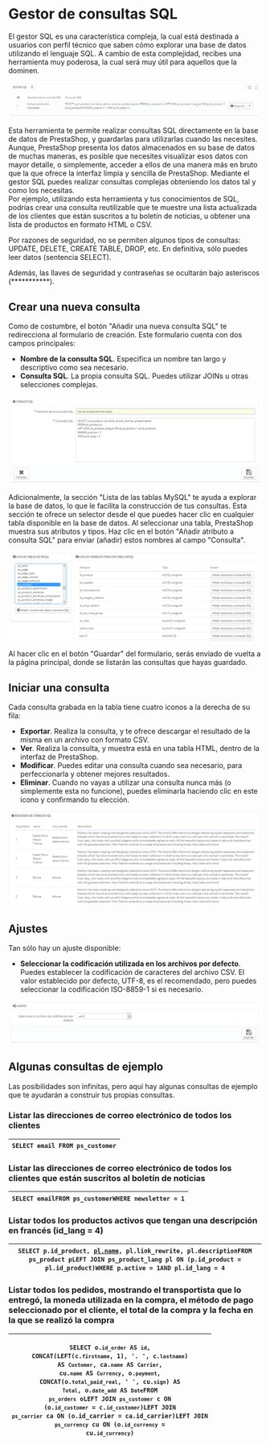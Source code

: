 # Gestor de consultas SQL

El gestor SQL es una característica compleja, la cual está destinada a usuarios con perfil técnico que saben cómo explorar una base de datos utilizando el lenguaje SQL. A cambio de esta complejidad, recibes una herramienta muy poderosa, la cual será muy útil para aquellos que la dominen.

![](../../../../.gitbook/assets/54265576.png)

Esta herramienta te permite realizar consultas SQL directamente en la base de datos de PrestaShop, y guardarlas para utilizarlas cuando las necesites. Aunque, PrestaShop presenta los datos almacenados en su base de datos de muchas maneras, es posible que necesites visualizar esos datos con mayor detalle, o simplemente, acceder a ellos de una manera más en bruto que la que ofrece la interfaz limpia y sencilla de PrestaShop. Mediante el gestor SQL puedes realizar consultas complejas obteniendo los datos tal y como los necesitas.\
Por ejemplo, utilizando esta herramienta y tus conocimientos de SQL, podrías crear una consulta reutilizable que te muestre una lista actualizada de los clientes que están suscritos a tu boletín de noticias, u obtener una lista de productos en formato HTML o CSV.

Por razones de seguridad, no se permiten algunos tipos de consultas: UPDATE, DELETE, CREATE TABLE, DROP, etc. En definitiva, sólo puedes leer datos (sentencia SELECT).

Además, las llaves de seguridad y contraseñas se ocultarán bajo asteriscos (\*\*\*\*\*\*\*\*\*\*\*).

## Crear una nueva consulta <a href="gestordeconsultassql-crearunanuevaconsulta" id="gestordeconsultassql-crearunanuevaconsulta"></a>

Como de costumbre, el botón "Añadir una nueva consulta SQL" te redirecciona al formulario de creación. Este formulario cuenta con dos campos principales:

* **Nombre de la consulta SQL**. Especifica un nombre tan largo y descriptivo como sea necesario.
* **Consulta SQL**. La propia consulta SQL. Puedes utilizar JOINs u otras selecciones complejas.

![](../../../../.gitbook/assets/54265580.png)

Adicionalmente, la sección "Lista de las tablas MySQL" te ayuda a explorar la base de datos, lo que le facilita la construcción de tus consultas. Esta sección te ofrece un selector desde el que puedes hacer clic en cualquier tabla disponible en la base de datos. Al seleccionar una tabla, PrestaShop muestra sus atributos y tipos. Haz clic en el botón "Añadir atributo a consulta SQL" para enviar (añadir) estos nombres al campo "Consulta".

![](../../../../.gitbook/assets/54265582.png)

Al hacer clic en el botón "Guardar" del formulario, serás enviado de vuelta a la página principal, donde se listarán las consultas que hayas guardado.

## Iniciar una consulta <a href="gestordeconsultassql-iniciarunaconsulta" id="gestordeconsultassql-iniciarunaconsulta"></a>

Cada consulta grabada en la tabla tiene cuatro iconos a la derecha de su fila:

* **Exportar**. Realiza la consulta, y te ofrece descargar el resultado de la misma en un archivo con formato CSV.
* **Ver**. Realiza la consulta, y muestra está en una tabla HTML, dentro de la interfaz de PrestaShop.
* **Modificar**. Puedes editar una consulta cuando sea necesario, para perfeccionarla y obtener mejores resultados.
* **Eliminar**. Cuando no vayas a utilizar una consulta nunca más (o simplemente esta no funcione), puedes eliminarla haciendo clic en este icono y confirmando tu elección.

![](../../../../.gitbook/assets/54265585.png)

## Ajustes <a href="gestordeconsultassql-ajustes" id="gestordeconsultassql-ajustes"></a>

Tan sólo hay un ajuste disponible:

* **Seleccionar la codificación utilizada en los archivos por defecto**. Puedes establecer la codificación de caracteres del archivo CSV. El valor establecido por defecto, UTF-8, es el recomendado, pero puedes seleccionar la codificación ISO-8859-1 si es necesario.

![](../../../../.gitbook/assets/54265588.png)

## Algunas consultas de ejemplo <a href="gestordeconsultassql-algunasconsultasdeejemplo" id="gestordeconsultassql-algunasconsultasdeejemplo"></a>

Las posibilidades son infinitas, pero aquí hay algunas consultas de ejemplo que te ayudarán a construir tus propias consultas.

### Listar las direcciones de correo electrónico de todos los clientes <a href="gestordeconsultassql-listarlasdireccionesdecorreoelectronicodetodoslosclientes" id="gestordeconsultassql-listarlasdireccionesdecorreoelectronicodetodoslosclientes"></a>

| `SELECT email FROM ps_customer` |
| ------------------------------- |

### Listar las direcciones de correo electrónico de todos los clientes que están suscritos al boletín de noticias <a href="gestordeconsultassql-listarlasdireccionesdecorreoelectronicodetodoslosclientesqueestansuscritosalbol" id="gestordeconsultassql-listarlasdireccionesdecorreoelectronicodetodoslosclientesqueestansuscritosalbol"></a>

| `SELECT emailFROM ps_customerWHERE newsletter = 1` |
| -------------------------------------------------- |

### Listar todos los productos activos que tengan una descripción en francés (id\_lang = 4) <a href="gestordeconsultassql-listartodoslosproductosactivosquetenganunadescripcionenfrances-id_lang-4" id="gestordeconsultassql-listartodoslosproductosactivosquetenganunadescripcionenfrances-id_lang-4"></a>

| `SELECT p.id_product, `[`pl.name`](http://pl.name)`, pl.link_rewrite, pl.descriptionFROM ps_product pLEFT JOIN ps_product_lang pl ON (p.id_product = pl.id_product)WHERE p.active = 1AND pl.id_lang = 4` |
| -------------------------------------------------------------------------------------------------------------------------------------------------------------------------------------------------------- |

### Listar todos los pedidos, mostrando el transportista que lo entregó, la moneda utilizada en la compra, el método de pago seleccionado por el cliente, el total de la compra y la fecha en la que se realizó la compra <a href="gestordeconsultassql-listartodoslospedidos-mostrandoeltransportistaqueloentrego-lamonedautilizadaenl" id="gestordeconsultassql-listartodoslospedidos-mostrandoeltransportistaqueloentrego-lamonedautilizadaenl"></a>

| <p><code>SELECT o.`id_order` AS `id`,    CONCAT(LEFT(c.`firstname`, 1), '. ', c.`lastname`) AS `Customer`,    ca.`name` AS `Carrier`,    cu.`name` AS `Currency`,    o.`payment`, CONCAT(o.`total_paid_real`, ' ', cu.`sign`) AS `Total`,    o.`date_add` AS `Date`FROM `ps_orders` oLEFT JOIN `ps_customer` c ON (o.`id_customer` = c.`id_customer`)LEFT JOIN `ps_carrier` ca ON (o.id_carrier = ca.id_carrier)LEFT JOIN `ps_currency` cu ON (o.`id_currency` = cu.`id_currency`)</code><br><code></code></p> |
| -------------------------------------------------------------------------------------------------------------------------------------------------------------------------------------------------------------------------------------------------------------------------------------------------------------------------------------------------------------------------------------------------------------------------------------------------------------------------------------------------------------- |
